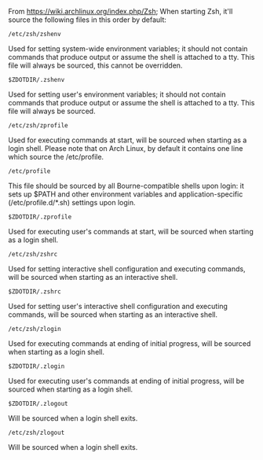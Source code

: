 From https://wiki.archlinux.org/index.php/Zsh; When starting Zsh, it'll source
the following files in this order by default:

    /etc/zsh/zshenv

Used for setting system-wide environment variables; it should not contain
commands that produce output or assume the shell is attached to a tty. This file
will always be sourced, this cannot be overridden.

    $ZDOTDIR/.zshenv

Used for setting user's environment variables; it should not contain commands
that produce output or assume the shell is attached to a tty. This file will
always be sourced.

    /etc/zsh/zprofile

Used for executing commands at start, will be sourced when starting as a login
shell. Please note that on Arch Linux, by default it contains one line which
source the /etc/profile.

    /etc/profile

This file should be sourced by all Bourne-compatible shells upon login: it sets
up $PATH and other environment variables and application-specific
(/etc/profile.d/*.sh) settings upon login.

    $ZDOTDIR/.zprofile

Used for executing user's commands at start, will be sourced when starting as a
login shell.

    /etc/zsh/zshrc

Used for setting interactive shell configuration and executing commands, will be
sourced when starting as an interactive shell.

    $ZDOTDIR/.zshrc

Used for setting user's interactive shell configuration and executing commands,
will be sourced when starting as an interactive shell.

    /etc/zsh/zlogin

Used for executing commands at ending of initial progress, will be sourced when
starting as a login shell.

    $ZDOTDIR/.zlogin

Used for executing user's commands at ending of initial progress, will be
sourced when starting as a login shell.

    $ZDOTDIR/.zlogout

Will be sourced when a login shell exits.

    /etc/zsh/zlogout

Will be sourced when a login shell exits.

